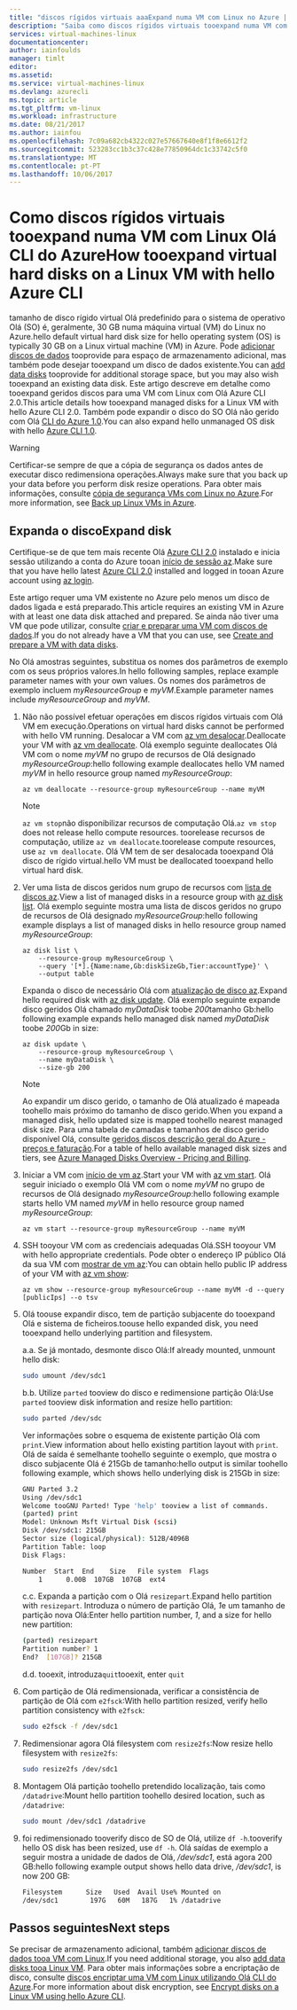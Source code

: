 ```yaml
---
title: "discos rígidos virtuais aaaExpand numa VM com Linux no Azure | Microsoft Docs"
description: "Saiba como discos rígidos virtuais tooexpand numa VM com Linux Olá Azure CLI 2.0"
services: virtual-machines-linux
documentationcenter: 
author: iainfoulds
manager: timlt
editor: 
ms.assetid: 
ms.service: virtual-machines-linux
ms.devlang: azurecli
ms.topic: article
ms.tgt_pltfrm: vm-linux
ms.workload: infrastructure
ms.date: 08/21/2017
ms.author: iainfou
ms.openlocfilehash: 7c09a682cb4322c027e57667640e8f1f8e6612f2
ms.sourcegitcommit: 523283cc1b3c37c428e77850964dc1c33742c5f0
ms.translationtype: MT
ms.contentlocale: pt-PT
ms.lasthandoff: 10/06/2017
---
```

# <a name="how-tooexpand-virtual-hard-disks-on-a-linux-vm-with-hello-azure-cli"></a><span data-ttu-id="c303b-103">Como discos rígidos virtuais tooexpand numa VM com Linux Olá CLI do Azure</span><span class="sxs-lookup"><span data-stu-id="c303b-103">How tooexpand virtual hard disks on a Linux VM with hello Azure CLI</span></span>
<span data-ttu-id="c303b-104">tamanho de disco rígido virtual Olá predefinido para o sistema de operativo Olá (SO) é, geralmente, 30 GB numa máquina virtual (VM) do Linux no Azure.</span><span class="sxs-lookup"><span data-stu-id="c303b-104">hello default virtual hard disk size for hello operating system (OS) is typically 30 GB on a Linux virtual machine (VM) in Azure.</span></span> <span data-ttu-id="c303b-105">Pode [adicionar discos de dados](add-disk.md) tooprovide para espaço de armazenamento adicional, mas também pode desejar tooexpand um disco de dados existente.</span><span class="sxs-lookup"><span data-stu-id="c303b-105">You can [add data disks](add-disk.md) tooprovide for additional storage space, but you may also wish tooexpand an existing data disk.</span></span> <span data-ttu-id="c303b-106">Este artigo descreve em detalhe como tooexpand geridos discos para uma VM com Linux com Olá Azure CLI 2.0.</span><span class="sxs-lookup"><span data-stu-id="c303b-106">This article details how tooexpand managed disks for a Linux VM with hello Azure CLI 2.0.</span></span> <span data-ttu-id="c303b-107">Também pode expandir o disco do SO Olá não gerido com Olá [CLI do Azure 1.0](expand-disks-nodejs.md).</span><span class="sxs-lookup"><span data-stu-id="c303b-107">You can also expand hello unmanaged OS disk with hello [Azure CLI 1.0](expand-disks-nodejs.md).</span></span>

> [!WARNING]
> <span data-ttu-id="c303b-108">Certificar-se sempre de que a cópia de segurança os dados antes de executar disco redimensiona operações.</span><span class="sxs-lookup"><span data-stu-id="c303b-108">Always make sure that you back up your data before you perform disk resize operations.</span></span> <span data-ttu-id="c303b-109">Para obter mais informações, consulte [cópia de segurança VMs com Linux no Azure](tutorial-backup-vms.md).</span><span class="sxs-lookup"><span data-stu-id="c303b-109">For more information, see [Back up Linux VMs in Azure](tutorial-backup-vms.md).</span></span>

## <a name="expand-disk"></a><span data-ttu-id="c303b-110">Expanda o disco</span><span class="sxs-lookup"><span data-stu-id="c303b-110">Expand disk</span></span>
<span data-ttu-id="c303b-111">Certifique-se de que tem mais recente Olá [Azure CLI 2.0](/cli/azure/install-az-cli2) instalado e inicia sessão utilizando a conta do Azure tooan [início de sessão az](/cli/azure/#login).</span><span class="sxs-lookup"><span data-stu-id="c303b-111">Make sure that you have hello latest [Azure CLI 2.0](/cli/azure/install-az-cli2) installed and logged in tooan Azure account using [az login](/cli/azure/#login).</span></span>

<span data-ttu-id="c303b-112">Este artigo requer uma VM existente no Azure pelo menos um disco de dados ligada e está preparado.</span><span class="sxs-lookup"><span data-stu-id="c303b-112">This article requires an existing VM in Azure with at least one data disk attached and prepared.</span></span> <span data-ttu-id="c303b-113">Se ainda não tiver uma VM que pode utilizar, consulte [criar e preparar uma VM com discos de dados](tutorial-manage-disks.md#create-and-attach-disks).</span><span class="sxs-lookup"><span data-stu-id="c303b-113">If you do not already have a VM that you can use, see [Create and prepare a VM with data disks](tutorial-manage-disks.md#create-and-attach-disks).</span></span>

<span data-ttu-id="c303b-114">No Olá amostras seguintes, substitua os nomes dos parâmetros de exemplo com os seus próprios valores.</span><span class="sxs-lookup"><span data-stu-id="c303b-114">In hello following samples, replace example parameter names with your own values.</span></span> <span data-ttu-id="c303b-115">Os nomes dos parâmetros de exemplo incluem *myResourceGroup* e *myVM*.</span><span class="sxs-lookup"><span data-stu-id="c303b-115">Example parameter names include *myResourceGroup* and *myVM*.</span></span>

1. <span data-ttu-id="c303b-116">Não não possível efetuar operações em discos rígidos virtuais com Olá VM em execução.</span><span class="sxs-lookup"><span data-stu-id="c303b-116">Operations on virtual hard disks cannot be performed with hello VM running.</span></span> <span data-ttu-id="c303b-117">Desalocar a VM com [az vm desalocar](/cli/azure/vm#deallocate).</span><span class="sxs-lookup"><span data-stu-id="c303b-117">Deallocate your VM with [az vm deallocate](/cli/azure/vm#deallocate).</span></span> <span data-ttu-id="c303b-118">Olá exemplo seguinte deallocates Olá VM com o nome *myVM* no grupo de recursos de Olá designado *myResourceGroup*:</span><span class="sxs-lookup"><span data-stu-id="c303b-118">hello following example deallocates hello VM named *myVM* in hello resource group named *myResourceGroup*:</span></span>

    ```azurecli
    az vm deallocate --resource-group myResourceGroup --name myVM
    ```

    > [!NOTE]
    > <span data-ttu-id="c303b-119">`az vm stop`não disponibilizar recursos de computação Olá.</span><span class="sxs-lookup"><span data-stu-id="c303b-119">`az vm stop` does not release hello compute resources.</span></span> <span data-ttu-id="c303b-120">toorelease recursos de computação, utilize `az vm deallocate`.</span><span class="sxs-lookup"><span data-stu-id="c303b-120">toorelease compute resources, use `az vm deallocate`.</span></span> <span data-ttu-id="c303b-121">Olá VM tem de ser desalocada tooexpand Olá disco de rígido virtual.</span><span class="sxs-lookup"><span data-stu-id="c303b-121">hello VM must be deallocated tooexpand hello virtual hard disk.</span></span>

2. <span data-ttu-id="c303b-122">Ver uma lista de discos geridos num grupo de recursos com [lista de discos az](/cli/azure/disk#list).</span><span class="sxs-lookup"><span data-stu-id="c303b-122">View a list of managed disks in a resource group with [az disk list](/cli/azure/disk#list).</span></span> <span data-ttu-id="c303b-123">Olá exemplo seguinte mostra uma lista de discos geridos no grupo de recursos de Olá designado *myResourceGroup*:</span><span class="sxs-lookup"><span data-stu-id="c303b-123">hello following example displays a list of managed disks in hello resource group named *myResourceGroup*:</span></span>

    ```azurecli
    az disk list \
        --resource-group myResourceGroup \
        --query '[*].{Name:name,Gb:diskSizeGb,Tier:accountType}' \
        --output table
    ```

    <span data-ttu-id="c303b-124">Expanda o disco de necessário Olá com [atualização de disco az](/cli/azure/disk#update).</span><span class="sxs-lookup"><span data-stu-id="c303b-124">Expand hello required disk with [az disk update](/cli/azure/disk#update).</span></span> <span data-ttu-id="c303b-125">Olá exemplo seguinte expande disco geridos Olá chamado *myDataDisk* toobe *200*tamanho Gb:</span><span class="sxs-lookup"><span data-stu-id="c303b-125">hello following example expands hello managed disk named *myDataDisk* toobe *200*Gb in size:</span></span>

    ```azurecli
    az disk update \
        --resource-group myResourceGroup \
        --name myDataDisk \
        --size-gb 200
    ```

    > [!NOTE]
    > <span data-ttu-id="c303b-126">Ao expandir um disco gerido, o tamanho de Olá atualizado é mapeada toohello mais próximo do tamanho de disco gerido.</span><span class="sxs-lookup"><span data-stu-id="c303b-126">When you expand a managed disk, hello updated size is mapped toohello nearest managed disk size.</span></span> <span data-ttu-id="c303b-127">Para uma tabela de camadas e tamanhos de disco gerido disponível Olá, consulte [geridos discos descrição geral do Azure - preços e faturação](../windows/managed-disks-overview.md#pricing-and-billing).</span><span class="sxs-lookup"><span data-stu-id="c303b-127">For a table of hello available managed disk sizes and tiers, see [Azure Managed Disks Overview - Pricing and Billing](../windows/managed-disks-overview.md#pricing-and-billing).</span></span>

3. <span data-ttu-id="c303b-128">Iniciar a VM com [início de vm az](/cli/azure/vm#start).</span><span class="sxs-lookup"><span data-stu-id="c303b-128">Start your VM with [az vm start](/cli/azure/vm#start).</span></span> <span data-ttu-id="c303b-129">Olá seguir iniciado o exemplo Olá VM com o nome *myVM* no grupo de recursos de Olá designado *myResourceGroup*:</span><span class="sxs-lookup"><span data-stu-id="c303b-129">hello following example starts hello VM named *myVM* in hello resource group named *myResourceGroup*:</span></span>

    ```azurecli
    az vm start --resource-group myResourceGroup --name myVM
    ```

4. <span data-ttu-id="c303b-130">SSH tooyour VM com as credenciais adequadas Olá.</span><span class="sxs-lookup"><span data-stu-id="c303b-130">SSH tooyour VM with hello appropriate credentials.</span></span> <span data-ttu-id="c303b-131">Pode obter o endereço IP público Olá da sua VM com [mostrar de vm az](/cli/azure/vm#show):</span><span class="sxs-lookup"><span data-stu-id="c303b-131">You can obtain hello public IP address of your VM with [az vm show](/cli/azure/vm#show):</span></span>

    ```azurecli
    az vm show --resource-group myResourceGroup --name myVM -d --query [publicIps] --o tsv
    ```

5. <span data-ttu-id="c303b-132">Olá toouse expandir disco, tem de partição subjacente do tooexpand Olá e sistema de ficheiros.</span><span class="sxs-lookup"><span data-stu-id="c303b-132">toouse hello expanded disk, you need tooexpand hello underlying partition and filesystem.</span></span>

    <span data-ttu-id="c303b-133">a.</span><span class="sxs-lookup"><span data-stu-id="c303b-133">a.</span></span> <span data-ttu-id="c303b-134">Se já montado, desmonte disco Olá:</span><span class="sxs-lookup"><span data-stu-id="c303b-134">If already mounted, unmount hello disk:</span></span>

    ```bash
    sudo umount /dev/sdc1
    ```

    <span data-ttu-id="c303b-135">b.</span><span class="sxs-lookup"><span data-stu-id="c303b-135">b.</span></span> <span data-ttu-id="c303b-136">Utilize `parted` tooview do disco e redimensione partição Olá:</span><span class="sxs-lookup"><span data-stu-id="c303b-136">Use `parted` tooview disk information and resize hello partition:</span></span>

    ```bash
    sudo parted /dev/sdc
    ```

    <span data-ttu-id="c303b-137">Ver informações sobre o esquema de existente partição Olá com `print`.</span><span class="sxs-lookup"><span data-stu-id="c303b-137">View information about hello existing partition layout with `print`.</span></span> <span data-ttu-id="c303b-138">Olá de saída é semelhante toohello seguinte o exemplo, que mostra o disco subjacente Olá é 215Gb de tamanho:</span><span class="sxs-lookup"><span data-stu-id="c303b-138">hello output is similar toohello following example, which shows hello underlying disk is 215Gb in size:</span></span>

    ```bash
    GNU Parted 3.2
    Using /dev/sdc1
    Welcome tooGNU Parted! Type 'help' tooview a list of commands.
    (parted) print
    Model: Unknown Msft Virtual Disk (scsi)
    Disk /dev/sdc1: 215GB
    Sector size (logical/physical): 512B/4096B
    Partition Table: loop
    Disk Flags:
    
    Number  Start  End    Size   File system  Flags
        1      0.00B  107GB  107GB  ext4
    ```

    <span data-ttu-id="c303b-139">c.</span><span class="sxs-lookup"><span data-stu-id="c303b-139">c.</span></span> <span data-ttu-id="c303b-140">Expanda a partição com o Olá `resizepart`.</span><span class="sxs-lookup"><span data-stu-id="c303b-140">Expand hello partition with `resizepart`.</span></span> <span data-ttu-id="c303b-141">Introduza o número de partição Olá, *1*e um tamanho de partição nova Olá:</span><span class="sxs-lookup"><span data-stu-id="c303b-141">Enter hello partition number, *1*, and a size for hello new partition:</span></span>

    ```bash
    (parted) resizepart
    Partition number? 1
    End?  [107GB]? 215GB
    ```

    <span data-ttu-id="c303b-142">d.</span><span class="sxs-lookup"><span data-stu-id="c303b-142">d.</span></span> <span data-ttu-id="c303b-143">tooexit, introduza`quit`</span><span class="sxs-lookup"><span data-stu-id="c303b-143">tooexit, enter `quit`</span></span>

5. <span data-ttu-id="c303b-144">Com partição de Olá redimensionada, verificar a consistência de partição de Olá com `e2fsck`:</span><span class="sxs-lookup"><span data-stu-id="c303b-144">With hello partition resized, verify hello partition consistency with `e2fsck`:</span></span>

    ```bash
    sudo e2fsck -f /dev/sdc1
    ```

6. <span data-ttu-id="c303b-145">Redimensionar agora Olá filesystem com `resize2fs`:</span><span class="sxs-lookup"><span data-stu-id="c303b-145">Now resize hello filesystem with `resize2fs`:</span></span>

    ```bash
    sudo resize2fs /dev/sdc1
    ```

7. <span data-ttu-id="c303b-146">Montagem Olá partição toohello pretendido localização, tais como `/datadrive`:</span><span class="sxs-lookup"><span data-stu-id="c303b-146">Mount hello partition toohello desired location, such as `/datadrive`:</span></span>

    ```bash
    sudo mount /dev/sdc1 /datadrive
    ```

8. <span data-ttu-id="c303b-147">foi redimensionado tooverify disco de SO de Olá, utilize `df -h`.</span><span class="sxs-lookup"><span data-stu-id="c303b-147">tooverify hello OS disk has been resized, use `df -h`.</span></span> <span data-ttu-id="c303b-148">Olá saídas de exemplo a seguir mostra a unidade de dados de Olá, */dev/sdc1*, está agora 200 GB:</span><span class="sxs-lookup"><span data-stu-id="c303b-148">hello following example output shows hello data drive, */dev/sdc1*, is now 200 GB:</span></span>

    ```bash
    Filesystem      Size   Used  Avail Use% Mounted on
    /dev/sdc1        197G   60M   187G   1% /datadrive
    ```

## <a name="next-steps"></a><span data-ttu-id="c303b-149">Passos seguintes</span><span class="sxs-lookup"><span data-stu-id="c303b-149">Next steps</span></span>
<span data-ttu-id="c303b-150">Se precisar de armazenamento adicional, também [adicionar discos de dados tooa VM com Linux](add-disk.md).</span><span class="sxs-lookup"><span data-stu-id="c303b-150">If you need additional storage, you also [add data disks tooa Linux VM](add-disk.md).</span></span> <span data-ttu-id="c303b-151">Para obter mais informações sobre a encriptação de disco, consulte [discos encriptar uma VM com Linux utilizando Olá CLI do Azure](encrypt-disks.md).</span><span class="sxs-lookup"><span data-stu-id="c303b-151">For more information about disk encryption, see [Encrypt disks on a Linux VM using hello Azure CLI](encrypt-disks.md).</span></span>
